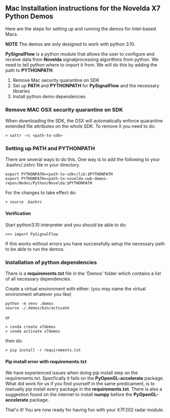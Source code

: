 ## Mac Installation instructions for the Novelda X7 Python Demos ##

Here are the steps for setting up and running the demos for Intel-based Macs.

**NOTE** The demos are only designed to work with python 3.10. 

__PySignalFlow__ is a python module that allows the user to configure and receive data from __Novelda__ signalprocessing algorithms from python. We need to tell python where to import it from. We will do this by adding the path to __PYTHONPATH__.


1. Remove Mac security quarantine on SDK
2. Set up __PATH__  and __PYTHONPATH__ for __PySignalFlow__ and the necessary libraries
3. Install python demo dependencies

### Remove MAC OSX security quarantine on SDK
When downloading the SDK, the OSX will automatically enforce quarantine extended 
file attributes on the whole SDK. To remove it you need to do:

``` 
> xattr -rc <path-to-sdk>
```


### Setting up PATH and PYTHONPATH ###
There are several ways to do this. One way is to add the following to your .bashrc/.zshrc file in your <home> directory.

``` 
export PYTHONPATH=<path-to-sdk>/lib:$PYTHONPATH
export PYTHONPATH=<path-to-novelda-uwb-demos-repo>/Nodes/Python/Novelda:$PYTHONPATH
```

For the changes to take effect do:
``` 
> source .bashrc
```

#### Verification ####
Start python3.10 interpreter and you should be able to do:
``` 
>>> import PySignalFlow
```
If this works without errors you have successfully setup the necessary path to be able to run the demos.


### Installation of python dependencies ###
There is a __requirements.txt__ file in the 'Demos' folder which contains a list of all necessary dependencies.

Create a virtual environment with either: (you may name the virtual environment whatever you like)
```
python -m venv .demos
source ./.demos/bin/activate
```

or
```
> conda create x7demos
> conda activate x7demos
```

then do:
```
> pip install -r requirements.txt
```

#### Pip install error with requirements.txt ####
We have experienced issues when doing pip install step on the requirements.txt. Specfically it fails
on the **PyOpenGL-accelerate** package.
What did work for us if you find yourself in the same predicament, is to manually pip install every package in the 
**requirements.txt**. There is also a suggestion found on the internet to install **numpy** before the 
**PyOpenGL-accelerate** package.


That's it! You are now ready for having fun with your X7F202 radar module.